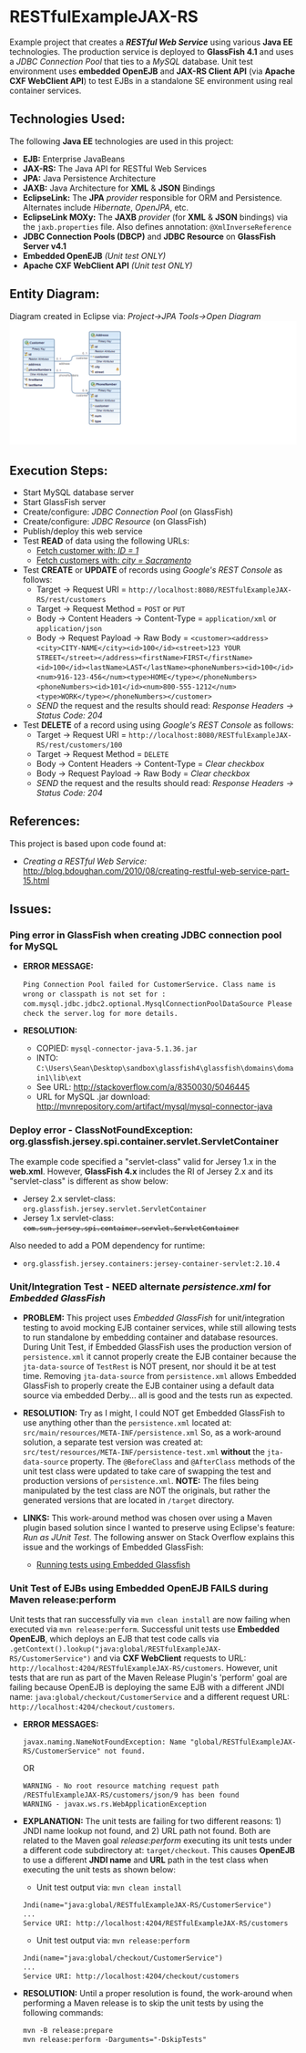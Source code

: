 # RESTfulExampleJAX-RS
Example project that creates a _**RESTful Web Service**_ using various **Java EE** technologies. The production service is deployed to **GlassFish 4.1** and uses a *JDBC Connection Pool* that ties to a *MySQL* database. Unit test environment uses **embedded OpenEJB** and **JAX-RS Client API** (via **Apache CXF WebClient API**) to test EJBs in a standalone SE environment using real container services.    

## Technologies Used:
The following **Java EE** technologies are used in this project:

- **EJB:** Enterprise JavaBeans
- **JAX-RS:** The Java API for RESTful Web Services 
- **JPA:** Java Persistence Architecture
- **JAXB:** Java Architecture for **XML** & **JSON** Bindings
- **EclipseLink:** The **JPA** *provider* responsible for ORM and Persistence. Alternates include *Hibernate*, *OpenJPA*, etc. 
- **EclipseLink MOXy:** The **JAXB** *provider* (for **XML** & **JSON** bindings) via the `jaxb.properties` file. Also defines annotation: `@XmlInverseReference` 
- **JDBC Connection Pools (DBCP)** and **JDBC Resource** on **GlassFish Server v4.1**
- **Embedded OpenEJB** *(Unit test ONLY)*
- **Apache CXF WebClient API** *(Unit test ONLY)*

## Entity Diagram:
Diagram created in Eclipse via: *Project->JPA Tools->Open Diagram*
![Data Diagram](diagrams/RESTfulExampleJAX-RS.png?raw=true "Data Diagram")

## Execution Steps:
- Start MySQL database server
- Start GlassFish server
- Create/configure: *JDBC Connection Pool* (on GlassFish)
- Create/configure: *JDBC Resource* (on GlassFish)
- Publish/deploy this web service
- Test **READ** of data using the following URLs:
    - [Fetch customer with: *ID = 1*](http://localhost:8080/RESTfulExampleJAX-RS/rest/customers/1)
    - [Fetch customers with: *city = Sacramento*](http://localhost:8080/RESTfulExampleJAX-RS/rest/customers/findCustomersByCity/Sacramento)
- Test **CREATE** or **UPDATE** of records using *Google's REST Console* as follows:
    - Target -> Request URI = `http://localhost:8080/RESTfulExampleJAX-RS/rest/customers`
    - Target -> Request Method = `POST` or `PUT`
    - Body -> Content Headers -> Content-Type = `application/xml` or `application/json` 
    - Body -> Request Payload -> Raw Body = `<customer><address><city>CITY-NAME</city><id>100</id><street>123 YOUR STREET</street></address><firstName>FIRST</firstName><id>100</id><lastName>LAST</lastName><phoneNumbers><id>100</id><num>916-123-456</num><type>HOME</type></phoneNumbers><phoneNumbers><id>101</id><num>800-555-1212</num><type>WORK</type></phoneNumbers></customer>`
    - *SEND* the request and the results should read: *Response Headers -> Status Code: 204*
- Test **DELETE** of a record using using *Google's REST Console* as follows:
    - Target -> Request URI = `http://localhost:8080/RESTfulExampleJAX-RS/rest/customers/100`
    - Target -> Request Method = `DELETE`
    - Body -> Content Headers -> Content-Type = *Clear checkbox*
    - Body -> Request Payload -> Raw Body = *Clear checkbox*
    - *SEND* the request and the results should read: *Response Headers -> Status Code: 204*
        

## References:

This project is based upon code found at:

- <em>Creating a RESTful Web Service:</em> http://blog.bdoughan.com/2010/08/creating-restful-web-service-part-15.html
 
## Issues:

### Ping error in GlassFish when creating JDBC connection pool for MySQL 
- **ERROR MESSAGE:**

    `Ping Connection Pool failed for CustomerService. Class name is wrong or classpath is not set for : com.mysql.jdbc.jdbc2.optional.MysqlConnectionPoolDataSource Please check the server.log for more details.`
	
- **RESOLUTION:**
    - COPIED: `mysql-connector-java-5.1.36.jar`
    - INTO:	`C:\Users\Sean\Desktop\sandbox\glassfish4\glassfish\domains\domain1\lib\ext`
    - See URL: http://stackoverflow.com/a/8350030/5046445
    - URL for MySQL .jar download: http://mvnrepository.com/artifact/mysql/mysql-connector-java    

### Deploy error - ClassNotFoundException: org.glassfish.jersey.spi.container.servlet.ServletContainer 
The example code specified a "servlet-class" valid for Jersey 1.x in the <b>web.xml</b>. However, <b>GlassFish 4.x</b> includes the RI of Jersey 2.x and its "servlet-class" is different as show below:

- Jersey 2.x servlet-class: <code>org.glassfish.jersey.servlet.ServletContainer</code>
- Jersey 1.x servlet-class: <code><strike>com.sun.jersey.spi.container.servlet.ServletContainer</strike></code>

Also needed to add a POM dependency for runtime:

- <code>org.glassfish.jersey.containers:jersey-container-servlet:2.10.4</code>

### Unit/Integration Test - NEED alternate *persistence.xml* for *Embedded GlassFish*
- **PROBLEM:** This project uses *Embedded GlassFish* for unit/integration testing to avoid mocking EJB container services, while still allowing tests to run standalone by embedding container and database resources. During Unit Test, if Embedded GlassFish uses the production version of `persistence.xml` it cannot properly create the EJB container because the `jta-data-source` of `TestRest` is NOT present, nor should it be at test time. Removing `jta-data-source` from  `persistence.xml` allows Embedded GlassFish to properly create the EJB container using a default data source via embedded Derby... all is good and the tests run as expected. 

- **RESOLUTION:**
Try as I might, I could NOT get Embedded GlassFish to use anything other than the `persistence.xml` located at: `src/main/resources/META-INF/persistence.xml`  So, as a work-around solution, a separate test version was created at: `src/test/resources/META-INF/persistence-test.xml` **without** the `jta-data-source` property. The `@BeforeClass` and `@AfterClass` methods of the unit test class were updated to take care of swapping the test and production versions of `persistence.xml`. **NOTE:** The files being manipulated by the test class are NOT the originals, but rather the generated versions that are located in `/target` directory.   

- **LINKS:** This work-around method was chosen over using a Maven plugin based solution since I wanted to preserve using Eclipse's feature: *Run as JUnit Test*. The following answer on Stack Overflow explains this issue and the workings of Embedded GlassFish:
    - [Running tests using Embedded Glassfish](http://stackoverflow.com/a/6740944/5046445) 

### Unit Test of EJBs using Embedded OpenEJB FAILS during Maven release:perform
Unit tests that ran successfully via `mvn clean install` are now failing when executed via `mvn release:perform`. Successful unit tests use **Embedded OpenEJB**, which deploys an EJB that test code calls via  `.getContext().lookup("java:global/RESTfulExampleJAX-RS/CustomerService")` and via **CXF WebClient** requests to URL: `http://localhost:4204/RESTfulExampleJAX-RS/customers`. However, unit tests that are run as part of the Maven Release Plugin's 'perform' goal are failing because OpenEJB is deploying the same EJB with a different JNDI name: `java:global/checkout/CustomerService` and a different request URL: `http://localhost:4204/checkout/customers`.

- **ERROR MESSAGES:**
    ```
    javax.naming.NameNotFoundException: Name "global/RESTfulExampleJAX-RS/CustomerService" not found.
    ```
    OR
    ```
    WARNING - No root resource matching request path /RESTfulExampleJAX-RS/customers/json/9 has been found
    WARNING - javax.ws.rs.WebApplicationException
    ``` 

- **EXPLANATION:**
The unit tests are failing for two different reasons: 1) JNDI name lookup not found, and 2) URL path not found.  Both are related to the Maven goal *release:perform* executing its unit tests under a different code subdirectory at: `target/checkout`. This causes **OpenEJB** to use a different **JNDI name** and **URL** path in the test class when executing the unit tests as shown below:
    - Unit test output via: `mvn clean install`
    ```
    Jndi(name="java:global/RESTfulExampleJAX-RS/CustomerService")
    ...
    Service URI: http://localhost:4204/RESTfulExampleJAX-RS/customers
    ```        
    - Unit test output via: `mvn release:perform`
    ```
    Jndi(name="java:global/checkout/CustomerService")
    ...
    Service URI: http://localhost:4204/checkout/customers
    ```

- **RESOLUTION:**
    Until a proper resolution is found, the work-around when performing a Maven release is to skip the unit tests by using the following commands:
    ```
    mvn -B release:prepare
    mvn release:perform -Darguments="-DskipTests"
    ```
